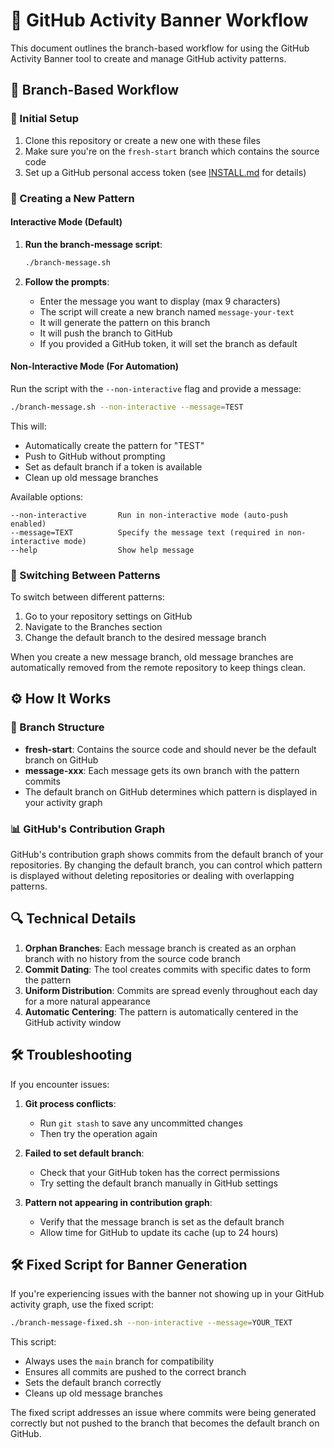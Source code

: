 # 🔄 GitHub Activity Banner Workflow

This document outlines the branch-based workflow for using the GitHub Activity Banner tool to create and manage GitHub activity patterns.

## 🌿 Branch-Based Workflow

### 🚀 Initial Setup

1. Clone this repository or create a new one with these files
2. Make sure you're on the `fresh-start` branch which contains the source code
3. Set up a GitHub personal access token (see [INSTALL.md](INSTALL.md) for details)

### 🎨 Creating a New Pattern

#### Interactive Mode (Default)

1. **Run the branch-message script**:
   ```bash
   ./branch-message.sh
   ```

2. **Follow the prompts**:
   - Enter the message you want to display (max 9 characters)
   - The script will create a new branch named `message-your-text`
   - It will generate the pattern on this branch
   - It will push the branch to GitHub
   - If you provided a GitHub token, it will set the branch as default

#### Non-Interactive Mode (For Automation)

Run the script with the `--non-interactive` flag and provide a message:

```bash
./branch-message.sh --non-interactive --message=TEST
```

This will:
- Automatically create the pattern for "TEST"
- Push to GitHub without prompting
- Set as default branch if a token is available
- Clean up old message branches

Available options:
```
--non-interactive       Run in non-interactive mode (auto-push enabled)
--message=TEXT          Specify the message text (required in non-interactive mode)
--help                  Show help message
```

### 🔄 Switching Between Patterns

To switch between different patterns:

1. Go to your repository settings on GitHub
2. Navigate to the Branches section
3. Change the default branch to the desired message branch

When you create a new message branch, old message branches are automatically removed from the remote repository to keep things clean.

## ⚙️ How It Works

### 🌿 Branch Structure

- **fresh-start**: Contains the source code and should never be the default branch on GitHub
- **message-xxx**: Each message gets its own branch with the pattern commits
- The default branch on GitHub determines which pattern is displayed in your activity graph

### 📊 GitHub's Contribution Graph

GitHub's contribution graph shows commits from the default branch of your repositories. By changing the default branch, you can control which pattern is displayed without deleting repositories or dealing with overlapping patterns.

## 🔍 Technical Details

1. **Orphan Branches**: Each message branch is created as an orphan branch with no history from the source code branch
2. **Commit Dating**: The tool creates commits with specific dates to form the pattern
3. **Uniform Distribution**: Commits are spread evenly throughout each day for a more natural appearance
4. **Automatic Centering**: The pattern is automatically centered in the GitHub activity window

## 🛠️ Troubleshooting

If you encounter issues:

1. **Git process conflicts**:
   - Run `git stash` to save any uncommitted changes
   - Then try the operation again

2. **Failed to set default branch**:
   - Check that your GitHub token has the correct permissions
   - Try setting the default branch manually in GitHub settings

3. **Pattern not appearing in contribution graph**:
   - Verify that the message branch is set as the default branch
   - Allow time for GitHub to update its cache (up to 24 hours)

## 🛠️ Fixed Script for Banner Generation

If you're experiencing issues with the banner not showing up in your GitHub activity graph, use the fixed script:

```bash
./branch-message-fixed.sh --non-interactive --message=YOUR_TEXT
```

This script:
- Always uses the `main` branch for compatibility
- Ensures all commits are pushed to the correct branch
- Sets the default branch correctly
- Cleans up old message branches

The fixed script addresses an issue where commits were being generated correctly but not pushed to the branch that becomes the default branch on GitHub.

